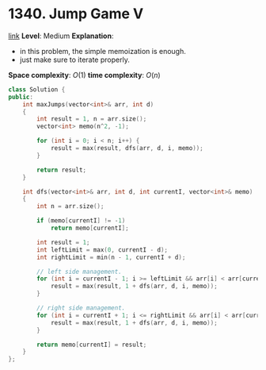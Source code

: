 # 1340. Jump Game V

[link](https://leetcode.com/problems/jump-game-v/)
**Level**: Medium 
**Explanation**:
- in this problem, the simple memoization is enough.
- just make sure to iterate properly.

**Space complexity**: $O(1)$
**time complexity**: $O(n)$

```cpp
class Solution {
public:
    int maxJumps(vector<int>& arr, int d)
    {
        int result = 1, n = arr.size();
        vector<int> memo(n^2, -1);

        for (int i = 0; i < n; i++) {
            result = max(result, dfs(arr, d, i, memo));
        }

        return result;
    }

    int dfs(vector<int>& arr, int d, int currentI, vector<int>& memo)
    {
        int n = arr.size();

        if (memo[currentI] != -1)
            return memo[currentI];

        int result = 1;
        int leftLimit = max(0, currentI - d);
        int rightLimit = min(n - 1, currentI + d);

        // left side management.
        for (int i = currentI - 1; i >= leftLimit && arr[i] < arr[currentI]; i--) {
            result = max(result, 1 + dfs(arr, d, i, memo));
        }

        // right side management.
        for (int i = currentI + 1; i <= rightLimit && arr[i] < arr[currentI]; i++) {
            result = max(result, 1 + dfs(arr, d, i, memo));
        }

        return memo[currentI] = result;
    }
};

```

